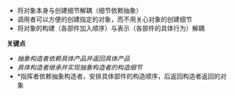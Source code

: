 * 将对象本身与创建细节解耦（细节依赖抽象）
* 调用者可以方便的创建指定的对象，而不用关心对象的创建细节
* 将对象的构建（各部件加入顺序）与表示（各部件的具体行为）解耦

**关键点**
- *抽象构造者依赖具体产品并返回具体产品*
- *具体构造者继承并实现抽象构造者的构造细节*
- *指挥者依赖抽象构造者，安排具体部件的构造顺序，后返回构造者返回的对象